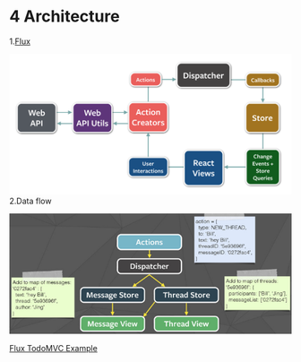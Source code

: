 # 4 Architecture

1.[Flux](http://facebook.github.io/flux/docs/overview.html)

![](flux-diagram-white-background.png)
2.Data flow

![](QQ20160719-1.png)


[Flux TodoMVC Example](https://github.com/facebook/flux/tree/master/examples/flux-todomvc/)

